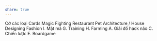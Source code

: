 ```yaml
---
share: true
---
```

Cờ các loại
Cards
Magic Fighting
Restaurant
Pet
Architecture / House Designing
Fashion
I. Mật mã
G. Training
H. Farming
A. Giải đố hack não
C. Chiến lược
E. Boardgame
